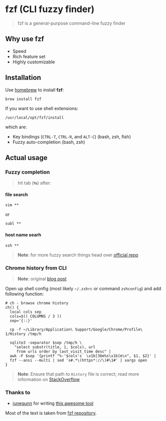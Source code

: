 # fzf (CLI fuzzy finder)

>fzf is a general-purpose command-line fuzzy finder

## Why use fzf

 - Speed
 - Rich feature set
 - Highly customizable

## Installation

Use [homebrew](http://sourabhbajaj.com/mac-setup/Homebrew/README.html) to install **fzf**:

    brew install fzf

If you want to use shell extensions:

    /usr/local/opt/fzf/install

which are:

 - Key bindings (`CTRL-T`, `CTRL-R`, and `ALT-C`) (bash, zsh, fish)
 - Fuzzy auto-completion (bash, zsh)
 

## Actual usage

### Fuzzy completion

>hit tab (↹) after:

#### file search

    vim **
    
or

    subl **
    
#### host name searh

    ssh **
    

>**Note**: for more fuzzy search things head over [official repo](https://github.com/junegunn/fzf#fuzzy-completion-for-bash-and-zsh)

    

### Chrome history from CLI

>**Note**: original [blog post](https://junegunn.kr/2015/04/browsing-chrome-history-with-fzf/)

Open up shell config (most likely `~/.zshrc` or command `zshconfig`) and add following function:

```
# ch - browse chrome history
ch() {
  local cols sep
  cols=$(( COLUMNS / 3 ))
  sep='{::}'

  cp -f ~/Library/Application\ Support/Google/Chrome/Profile\ 1/History /tmp/h

  sqlite3 -separator $sep /tmp/h \
    "select substr(title, 1, $cols), url
     from urls order by last_visit_time desc" |
  awk -F $sep '{printf "%-'$cols's  \x1b[36m%s\x1b[m\n", $1, $2}' |
  fzf --ansi --multi | sed 's#.*\(https*://\)#\1#' | xargs open
}
```

>**Note**: Ensure that path to `History` file is correct; read more information on [StackOverflow](https://stackoverflow.com/a/16742333/1564365)


### Thanks to

 - [junegunn](https://github.com/junegunn) for writing [this awesome tool](https://github.com/junegunn/fzf)

Most of the text is taken from [fzf repository](https://github.com/junegunn).
